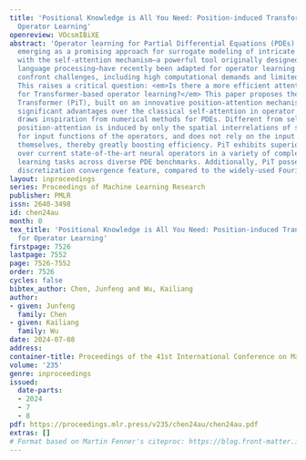 ```yaml
---
title: 'Positional Knowledge is All You Need: Position-induced Transformer (PiT) for
  Operator Learning'
openreview: VOcsmIBiXE
abstract: 'Operator learning for Partial Differential Equations (PDEs) is rapidly
  emerging as a promising approach for surrogate modeling of intricate systems. Transformers
  with the self-attention mechanism—a powerful tool originally designed for natural
  language processing—have recently been adapted for operator learning. However, they
  confront challenges, including high computational demands and limited interpretability.
  This raises a critical question: <em>Is there a more efficient attention mechanism
  for Transformer-based operator learning?</em> This paper proposes the Position-induced
  Transformer (PiT), built on an innovative position-attention mechanism, which demonstrates
  significant advantages over the classical self-attention in operator learning. Position-attention
  draws inspiration from numerical methods for PDEs. Different from self-attention,
  position-attention is induced by only the spatial interrelations of sampling positions
  for input functions of the operators, and does not rely on the input function values
  themselves, thereby greatly boosting efficiency. PiT exhibits superior performance
  over current state-of-the-art neural operators in a variety of complex operator
  learning tasks across diverse PDE benchmarks. Additionally, PiT possesses an enhanced
  discretization convergence feature, compared to the widely-used Fourier neural operator.'
layout: inproceedings
series: Proceedings of Machine Learning Research
publisher: PMLR
issn: 2640-3498
id: chen24au
month: 0
tex_title: 'Positional Knowledge is All You Need: Position-induced Transformer ({P}i{T})
  for Operator Learning'
firstpage: 7526
lastpage: 7552
page: 7526-7552
order: 7526
cycles: false
bibtex_author: Chen, Junfeng and Wu, Kailiang
author:
- given: Junfeng
  family: Chen
- given: Kailiang
  family: Wu
date: 2024-07-08
address:
container-title: Proceedings of the 41st International Conference on Machine Learning
volume: '235'
genre: inproceedings
issued:
  date-parts:
  - 2024
  - 7
  - 8
pdf: https://proceedings.mlr.press/v235/chen24au/chen24au.pdf
extras: []
# Format based on Martin Fenner's citeproc: https://blog.front-matter.io/posts/citeproc-yaml-for-bibliographies/
---
```


